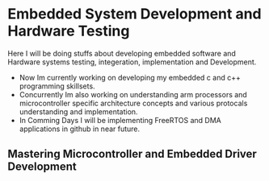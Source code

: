 # Embedded System Development and Hardware Testing

Here I will be doing stuffs about developing embedded software and Hardware systems testing, integeration, implementation and Development. 
  - Now Im currently working on developing my embedded c and c++ programming skillsets.
  - Concurrently Im also working on understanding arm processors and microcontroller specific architecture concepts and various protocals understanding and implementation.
  - In Comming Days I will be implementing FreeRTOS and DMA applications in github in near future.

## Mastering Microcontroller and Embedded Driver Development